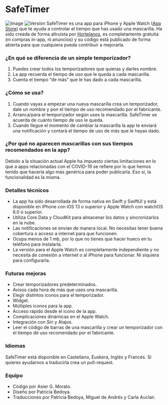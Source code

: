 # SafeTimer
![Image](docs/assets/banner.png?)
![Versión](https://img.shields.io/badge/Versión-1.0.1-blue)
SafeTimer es una app para iPhone y Apple Watch ([App Store](https://apps.apple.com/app/apple-store/id1512032981?pt=121500132&ct=github&mt=8)) que te ayuda a controlar el tiempo que has usado una mascarilla. Ha sido creada de forma altruista por [Hortelanos](https://hortelanos.net), es completamente gratuita (ni compras in-app, ni anuncios) y su código está publicado de forma abierta para que cualquiera pueda contribuir a mejorarla.

### ¿En qué se diferencia de un simple temporizador?

1. Puedes crear todos los temporizadores que quieras y darles nombre.
2. La app recuerda el tiempo de uso que le queda a cada mascarilla.
3. Cuenta el tiempo “de más” que le has dado a cada mascarilla.

### ¿Cómo se usa?

1. Cuando vayas a empezar una nueva mascarilla crea un temporizador, dale un nombre y pon el tiempo de uso recomendado por el fabricante.
2. Arranca/para el temporizador según uses la mascarilla. SafeTimer se acuerda de cuánto tiempo de uso le queda.
3. Cuando llegue el momento de cambiar la mascarilla la app te enviará una notificación y contará el tiempo de uso de más que le hayas dado.

### ¿Por qué no aparecen mascarillas con sus tiempos recomendados en la app?

Debido a la situación actual Apple ha impuesto ciertas limitaciones en lo que a apps relacionadas con el COVID-19 se refiere por lo que hemos tenido que hacerla algo más genérica para poder publicarla. Eso sí, la funcionalidad es la misma.

### Detalles técnicos

- La app ha sido desarrollada de forma nativa en Swift y SwiftUI y está disponible en iPhone con iOS 13 o superior y Apple Watch con watchOS 6.0 o superior.
- Utiliza Core Data y CloudKit para almacenar los datos y sincronizarlos en la nube.
- Las notificaciones se envían de manera local. No necesitas tener buena cobertura o acceso a internet para que funcionen.
- Ocupa menos de 1 mb, por lo que no tienes que hacer hueco en tu teléfono para instalarla.
- La versión para el Apple Watch es completamente independiente y no necesita de conexión a internet o al iPhone para funcionar. Ni siquiera para configurarla.

### Futuras mejoras

- Crear temporizadores predeterminados.
- Avisos cada hora de más que uses una mascarilla.
- Elegir distintos iconos para el temporizador.
- Widget.
- Múltiples iconos para la app.
- Acceso rápido desde el icono de la app.
- Complicaciones dinámicas en el Apple Watch.
- Integración con Siri y Atajos.
- Leer el código de barras de una mascarilla y crear un temporizador con el tiempo de uso recomendado por el fabricante.

### Idiomas

SafeTimer está disponible en Castellano, Euskera, Inglés y Francés. Si quieres ayudarnos a traducirla crea un pull-request.

### Equipo

- Código por Asier G. Morato.
- Diseño por Patricia Bedoya.
- Traducciones por Patricia Bedoya, Miguel de Andrés y Carla Auclair.